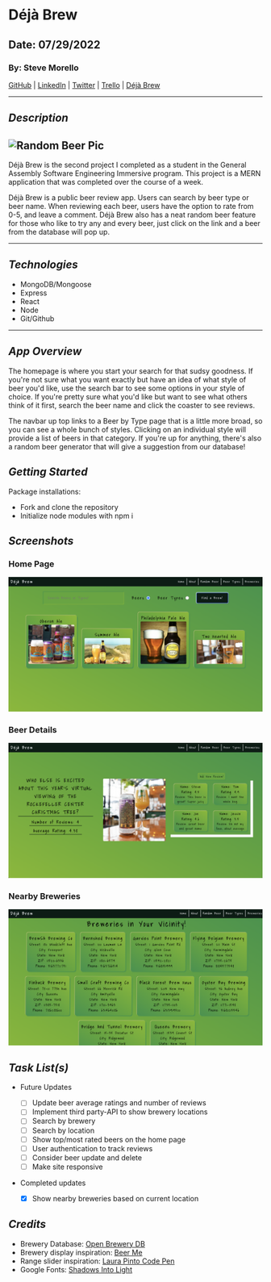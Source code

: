 # Déjà Brew

## Date: 07/29/2022

### By: Steve Morello

[GitHub](https://github.com/scubastove4) | [LinkedIn](https://www.linkedin.com/in/stephen-morello/) | [Twitter](https://twitter.com/scubastove4) | [Trello](https://trello.com/b/dRCos2ci/Déjà-brew) | [Déjà Brew](https://deja-brew-reviews.netlify.app/)

---

## **_Description_**

## ![Random Beer Pic](https://external-content.duckduckgo.com/iu/?u=https%3A%2F%2Fg.foolcdn.com%2Feditorial%2Fimages%2F492714%2Fbeer-on-a-table.jpg&f=1&nofb=1)

Déjà Brew is the second project I completed as a student in the General Assembly Software Engineering Immersive program. This project is a MERN application that was completed over the course of a week.

Déjà Brew is a public beer review app. Users can search by beer type or beer name. When reviewing each beer, users have the option to rate from 0-5, and leave a comment. Déjà Brew also has a neat random beer feature for those who like to try any and every beer, just click on the link and a beer from the database will pop up.

---

## **_Technologies_**

- MongoDB/Mongoose
- Express
- React
- Node
- Git/Github

---

## **_App Overview_**

The homepage is where you start your search for that sudsy goodness. If you're not sure what you want exactly but have an idea of what style of beer you'd like, use the search bar to see some options in your style of choice. If you're pretty sure what you'd like but want to see what others think of it first, search the beer name and click the coaster to see reviews.

The navbar up top links to a Beer by Type page that is a little more broad, so you can see a whole bunch of styles. Clicking on an individual style will provide a list of beers in that category. If you're up for anything, there's also a random beer generator that will give a suggestion from our database!

## **_Getting Started_**

Package installations:

- Fork and clone the repository
- Initialize node modules with npm i

## **_Screenshots_**

### Home Page

![Home_Page](/screenshots/home_page.png)

### Beer Details

![Beer_Details](/screenshots/beer_details.png)

### Nearby Breweries

![Nearby_Breweries](/screenshots/nearby_breweries.png)

## **_Task List(s)_**

- Future Updates

  - [ ] Update beer average ratings and number of reviews
  - [ ] Implement third party-API to show brewery locations
  - [ ] Search by brewery
  - [ ] Search by location
  - [ ] Show top/most rated beers on the home page
  - [ ] User authentication to track reviews
  - [ ] Consider beer update and delete
  - [ ] Make site responsive

- Completed updates

  - [x] Show nearby breweries based on current location

## **_Credits_**

- Brewery Database: [Open Brewery DB](https://www.openbrewerydb.org/)
- Brewery display inspiration: [Beer Me](https://hey-beer-me.herokuapp.com/)
- Range slider inspiration: [Laura Pinto Code Pen](https://codepen.io/lauraalpinto/pen/jJPZXP)
- Google Fonts: [Shadows Into Light](https://fonts.google.com/specimen/Shadows+Into+Light?query=Shadows+Into+Light)

